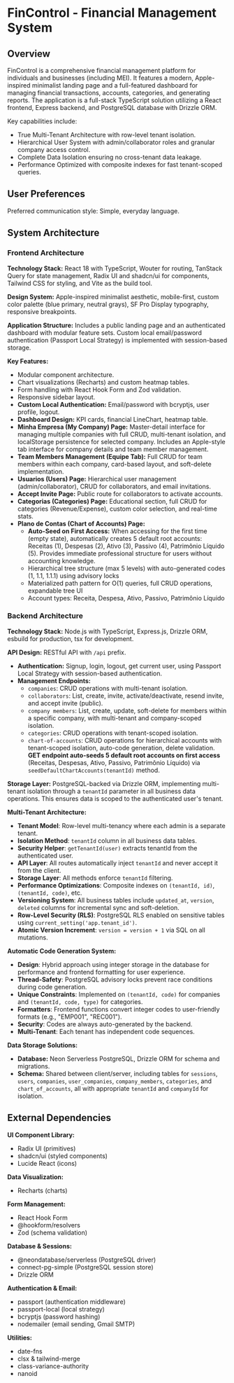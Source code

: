 # FinControl - Financial Management System

## Overview

FinControl is a comprehensive financial management platform for individuals and businesses (including MEI). It features a modern, Apple-inspired minimalist landing page and a full-featured dashboard for managing financial transactions, accounts, categories, and generating reports. The application is a full-stack TypeScript solution utilizing a React frontend, Express backend, and PostgreSQL database with Drizzle ORM.

Key capabilities include:
- True Multi-Tenant Architecture with row-level tenant isolation.
- Hierarchical User System with admin/collaborator roles and granular company access control.
- Complete Data Isolation ensuring no cross-tenant data leakage.
- Performance Optimized with composite indexes for fast tenant-scoped queries.

## User Preferences

Preferred communication style: Simple, everyday language.

## System Architecture

### Frontend Architecture

**Technology Stack:** React 18 with TypeScript, Wouter for routing, TanStack Query for state management, Radix UI and shadcn/ui for components, Tailwind CSS for styling, and Vite as the build tool.

**Design System:** Apple-inspired minimalist aesthetic, mobile-first, custom color palette (blue primary, neutral grays), SF Pro Display typography, responsive breakpoints.

**Application Structure:** Includes a public landing page and an authenticated dashboard with modular feature sets. Custom local email/password authentication (Passport Local Strategy) is implemented with session-based storage.

**Key Features:**
- Modular component architecture.
- Chart visualizations (Recharts) and custom heatmap tables.
- Form handling with React Hook Form and Zod validation.
- Responsive sidebar layout.
- **Custom Local Authentication:** Email/password with bcryptjs, user profile, logout.
- **Dashboard Design:** KPI cards, financial LineChart, heatmap table.
- **Minha Empresa (My Company) Page:** Master-detail interface for managing multiple companies with full CRUD, multi-tenant isolation, and localStorage persistence for selected company. Includes an Apple-style tab interface for company details and team member management.
- **Team Members Management (Equipe Tab):** Full CRUD for team members within each company, card-based layout, and soft-delete implementation.
- **Usuarios (Users) Page:** Hierarchical user management (admin/collaborator), CRUD for collaborators, and email invitations.
- **Accept Invite Page:** Public route for collaborators to activate accounts.
- **Categorias (Categories) Page:** Educational section, full CRUD for categories (Revenue/Expense), custom color selection, and real-time stats.
- **Plano de Contas (Chart of Accounts) Page:** 
  - **Auto-Seed on First Access:** When accessing for the first time (empty state), automatically creates 5 default root accounts: Receitas (1), Despesas (2), Ativo (3), Passivo (4), Patrimônio Líquido (5). Provides immediate professional structure for users without accounting knowledge.
  - Hierarchical tree structure (max 5 levels) with auto-generated codes (1, 1.1, 1.1.1) using advisory locks
  - Materialized path pattern for O(1) queries, full CRUD operations, expandable tree UI
  - Account types: Receita, Despesa, Ativo, Passivo, Patrimônio Líquido

### Backend Architecture

**Technology Stack:** Node.js with TypeScript, Express.js, Drizzle ORM, esbuild for production, tsx for development.

**API Design:** RESTful API with `/api` prefix.
- **Authentication:** Signup, login, logout, get current user, using Passport Local Strategy with session-based authentication.
- **Management Endpoints:**
    - `companies`: CRUD operations with multi-tenant isolation.
    - `collaborators`: List, create, invite, activate/deactivate, resend invite, and accept invite (public).
    - `company members`: List, create, update, soft-delete for members within a specific company, with multi-tenant and company-scoped isolation.
    - `categories`: CRUD operations with tenant-scoped isolation.
    - `chart-of-accounts`: CRUD operations for hierarchical accounts with tenant-scoped isolation, auto-code generation, delete validation. **GET endpoint auto-seeds 5 default root accounts on first access** (Receitas, Despesas, Ativo, Passivo, Patrimônio Líquido) via `seedDefaultChartAccounts(tenantId)` method.

**Storage Layer:** PostgreSQL-backed via Drizzle ORM, implementing multi-tenant isolation through a `tenantId` parameter in all business data operations. This ensures data is scoped to the authenticated user's tenant.

**Multi-Tenant Architecture:**
- **Tenant Model**: Row-level multi-tenancy where each admin is a separate tenant.
- **Isolation Method**: `tenantId` column in all business data tables.
- **Security Helper**: `getTenantId(user)` extracts tenantId from the authenticated user.
- **API Layer**: All routes automatically inject `tenantId` and never accept it from the client.
- **Storage Layer**: All methods enforce `tenantId` filtering.
- **Performance Optimizations**: Composite indexes on `(tenantId, id)`, `(tenantId, code)`, etc.
- **Versioning System**: All business tables include `updated_at`, `version`, `deleted` columns for incremental sync and soft-deletion.
- **Row-Level Security (RLS)**: PostgreSQL RLS enabled on sensitive tables using `current_setting('app.tenant_id')`.
- **Atomic Version Increment**: `version = version + 1` via SQL on all mutations.

**Automatic Code Generation System:**
- **Design**: Hybrid approach using integer storage in the database for performance and frontend formatting for user experience.
- **Thread-Safety**: PostgreSQL advisory locks prevent race conditions during code generation.
- **Unique Constraints**: Implemented on `(tenantId, code)` for companies and `(tenantId, code, type)` for categories.
- **Formatters**: Frontend functions convert integer codes to user-friendly formats (e.g., "EMP001", "REC001").
- **Security**: Codes are always auto-generated by the backend.
- **Multi-Tenant**: Each tenant has independent code sequences.

**Data Storage Solutions:**
- **Database:** Neon Serverless PostgreSQL, Drizzle ORM for schema and migrations.
- **Schema:** Shared between client/server, including tables for `sessions`, `users`, `companies`, `user_companies`, `company_members`, `categories`, and `chart_of_accounts`, all with appropriate `tenantId` and `companyId` for isolation.

## External Dependencies

**UI Component Library:**
- Radix UI (primitives)
- shadcn/ui (styled components)
- Lucide React (icons)

**Data Visualization:**
- Recharts (charts)

**Form Management:**
- React Hook Form
- @hookform/resolvers
- Zod (schema validation)

**Database & Sessions:**
- @neondatabase/serverless (PostgreSQL driver)
- connect-pg-simple (PostgreSQL session store)
- Drizzle ORM

**Authentication & Email:**
- passport (authentication middleware)
- passport-local (local strategy)
- bcryptjs (password hashing)
- nodemailer (email sending, Gmail SMTP)

**Utilities:**
- date-fns
- clsx & tailwind-merge
- class-variance-authority
- nanoid